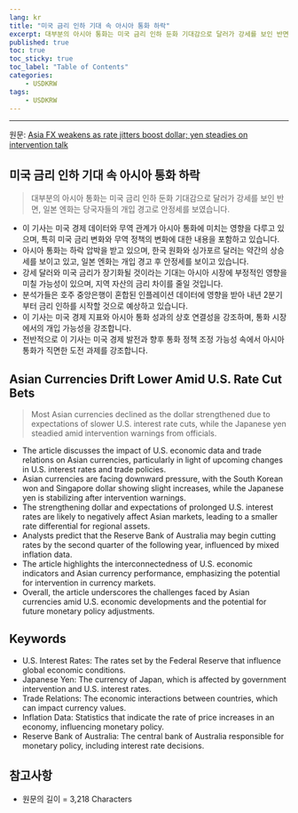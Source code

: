 ```yaml
---
lang: kr
title: "미국 금리 인하 기대 속 아시아 통화 하락"
excerpt: 대부분의 아시아 통화는 미국 금리 인하 둔화 기대감으로 달러가 강세를 보인 반면, 일본 엔화는 당국자들의 개입 경고로 안정세를 보였습니다.
published: true
toc: true
toc_sticky: true
toc_label: "Table of Contents"
categories:
    - USDKRW
tags:
    - USDKRW
---
```


---

  원문: [Asia FX weakens as rate jitters boost dollar; yen steadies on intervention talk](https://www.investing.com/news/forex-news/asia-fx-weakens-as-rate-jitters-boost-dollar-yen-steadies-on-intervention-talk-3801805)

## 미국 금리 인하 기대 속 아시아 통화 하락

> 대부분의 아시아 통화는 미국 금리 인하 둔화 기대감으로 달러가 강세를 보인 반면, 일본 엔화는 당국자들의 개입 경고로 안정세를 보였습니다.


- 이 기사는 미국 경제 데이터와 무역 관계가 아시아 통화에 미치는 영향을 다루고 있으며, 특히 미국 금리 변화와 무역 정책의 변화에 대한 내용을 포함하고 있습니다.
- 아시아 통화는 하락 압박을 받고 있으며, 한국 원화와 싱가포르 달러는 약간의 상승세를 보이고 있고, 일본 엔화는 개입 경고 후 안정세를 보이고 있습니다.
- 강세 달러와 미국 금리가 장기화될 것이라는 기대는 아시아 시장에 부정적인 영향을 미칠 가능성이 있으며, 지역 자산의 금리 차이를 줄일 것입니다.
- 분석가들은 호주 중앙은행이 혼합된 인플레이션 데이터에 영향을 받아 내년 2분기부터 금리 인하를 시작할 것으로 예상하고 있습니다.
- 이 기사는 미국 경제 지표와 아시아 통화 성과의 상호 연결성을 강조하며, 통화 시장에서의 개입 가능성을 강조합니다.
- 전반적으로 이 기사는 미국 경제 발전과 향후 통화 정책 조정 가능성 속에서 아시아 통화가 직면한 도전 과제를 강조합니다.

## Asian Currencies Drift Lower Amid U.S. Rate Cut Bets

> Most Asian currencies declined as the dollar strengthened due to expectations of slower U.S. interest rate cuts, while the Japanese yen steadied amid intervention warnings from officials.


- The article discusses the impact of U.S. economic data and trade relations on Asian currencies, particularly in light of upcoming changes in U.S. interest rates and trade policies.
- Asian currencies are facing downward pressure, with the South Korean won and Singapore dollar showing slight increases, while the Japanese yen is stabilizing after intervention warnings.
- The strengthening dollar and expectations of prolonged U.S. interest rates are likely to negatively affect Asian markets, leading to a smaller rate differential for regional assets.
- Analysts predict that the Reserve Bank of Australia may begin cutting rates by the second quarter of the following year, influenced by mixed inflation data.
- The article highlights the interconnectedness of U.S. economic indicators and Asian currency performance, emphasizing the potential for intervention in currency markets.
- Overall, the article underscores the challenges faced by Asian currencies amid U.S. economic developments and the potential for future monetary policy adjustments.

## Keywords

- U.S. Interest Rates: The rates set by the Federal Reserve that influence global economic conditions.
- Japanese Yen: The currency of Japan, which is affected by government intervention and U.S. interest rates.
- Trade Relations: The economic interactions between countries, which can impact currency values.
- Inflation Data: Statistics that indicate the rate of price increases in an economy, influencing monetary policy.
- Reserve Bank of Australia: The central bank of Australia responsible for monetary policy, including interest rate decisions.

## 참고사항

- 원문의 길이 = 3,218 Characters

